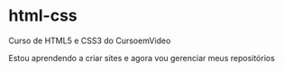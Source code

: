 # html-css
Curso de HTML5 e CSS3 do CursoemVideo

Estou aprendendo a criar sites e agora vou gerenciar meus repositórios

